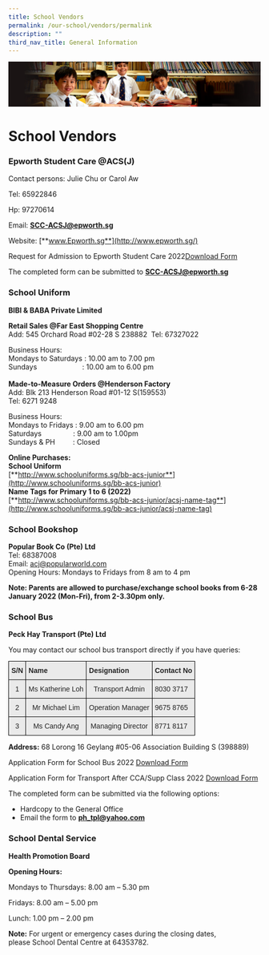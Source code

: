 ```yaml
---
title: School Vendors
permalink: /our-school/vendors/permalink
description: ""
third_nav_title: General Information
---
```

![](/images/Sub-banner1.jpg)

School Vendors
==============

### **Epworth Student Care @ACS(J)**

Contact persons: Julie Chu or Carol Aw

Tel: 65922846

Hp: 97270614

Email: [**SCC-ACSJ@epworth.sg**](mailto:SCC-ACSJ@epworth.sg)

Website: [**www.Epworth.sg**](http://www.epworth.sg/)

Request for Admission to Epworth Student Care 2022[Download Form](/files/REQUEST%20FOR%20ADMISSION%20TO%20EPWORTH%20STUDENT%20CARE%202022.pdf)

The completed form can be submitted to [**SCC-ACSJ@epworth.sg**](mailto:SCC-ACSJ@epworth.sg)

### **School Uniform**

**BIBI & BABA Private Limited**

**Retail Sales @Far East Shopping Centre**  
Add: 545 Orchard Road #02-28 S 238882  
Tel: 67327022   

Business Hours:  
Mondays to Saturdays : 10.00 am to 7.00 pm  
Sundays                       : 10.00 am to 6.00 pm   
   
**Made-to-Measure Orders @Henderson Factory**   
Add: Blk 213 Henderson Road #01-12 S(159553)   
Tel: 6271 9248  
  
Business Hours:  
Mondays to Fridays : 9.00 am to 6.00 pm  
Saturdays                : 9.00 am to 1.00pm  
Sundays & PH         : Closed  
  
**Online Purchases:**  
**School Uniform**  
[**http://www.schooluniforms.sg/bb-acs-junior**](http://www.schooluniforms.sg/bb-acs-junior)  
**Name Tags for Primary 1 to 6 (2022)**  
[**http://www.schooluniforms.sg/bb-acs-junior/acsj-name-tag**](http://www.schooluniforms.sg/bb-acs-junior/acsj-name-tag)

### **School Bookshop**

**Popular Book Co (Pte) Ltd**   
Tel: 68387008   
Email: [acj@popularworld.com](mailto:acj@popularworld.com)   
Opening Hours: Mondays to Fridays from 8 am to 4 pm

**Note: Parents are allowed to purchase/exchange school books from 6-28 January 2022 (Mon-Fri), from 2-3.30pm only.**

### **School Bus**

**Peck Hay Transport (Pte) Ltd**  

You may contact our school bus transport directly if you have queries:

<style type="text/css">
.tg  {border-collapse:collapse;border-spacing:0;}
.tg td{border-color:black;border-style:solid;border-width:1px;font-family:Arial, sans-serif;font-size:14px;
  overflow:hidden;padding:10px 5px;word-break:normal;}
.tg th{border-color:black;border-style:solid;border-width:1px;font-family:Arial, sans-serif;font-size:14px;
  font-weight:normal;overflow:hidden;padding:10px 5px;word-break:normal;}
.tg .tg-8l4p{background-color:#EAEAEA;color:#232323;text-align:left;vertical-align:top}
.tg .tg-bt94{background-color:#EAEAEA;color:#232323;font-weight:bold;text-align:left;vertical-align:top}
.tg .tg-rlhx{background-color:#EAEAEA;color:#232323;text-align:center;vertical-align:top}
</style>
<table class="tg">
<thead>
  <tr>
    <th class="tg-bt94">S/N</th>
    <th class="tg-bt94">Name</th>
    <th class="tg-bt94">Designation</th>
    <th class="tg-bt94">Contact No</th>
  </tr>
</thead>
<tbody>
  <tr>
    <td class="tg-rlhx"><span style="color:#232323">1</span></td>
    <td class="tg-rlhx"><span style="color:#232323">Ms Katherine Loh</span></td>
    <td class="tg-rlhx"><span style="color:#232323">Transport Admin</span></td>
    <td class="tg-8l4p"><span style="color:#232323">8030 3717</span></td>
  </tr>
  <tr>
    <td class="tg-rlhx"><span style="color:#232323">2</span></td>
    <td class="tg-rlhx"><span style="color:#232323">Mr Michael Lim</span></td>
    <td class="tg-rlhx"><span style="color:#232323">Operation Manager</span></td>
    <td class="tg-8l4p"><span style="color:#232323">9675 8765</span></td>
  </tr>
  <tr>
    <td class="tg-rlhx"><span style="color:#232323">3</span></td>
    <td class="tg-rlhx"><span style="color:#232323">Ms Candy Ang</span></td>
    <td class="tg-rlhx"><span style="color:#232323">Managing Director</span></td>
    <td class="tg-8l4p"><span style="color:#232323">8771 8117</span></td>
  </tr>
</tbody>
</table>

**Address:** 68 Lorong 16 Geylang #05-06 Association Building S (398889)

Application Form for School Bus 2022 [Download Form](/files/School%20Bus%20Registration%20Form%202022.pdf)
	
Application Form for Transport After CCA/Supp Class 2022 [Download Form](/files/Transport%20After%20CCASupp%20Class%202022.pdf)

The completed form can be submitted via the following options:  

*   Hardcopy to the General Office
*   Email the form to [**ph\_tpl@yahoo.com**](mailto:ph_tpl@yahoo.com)

	
### **School Dental Service**

**Health Promotion Board**

**Opening Hours:**  

Mondays to Thursdays: 8.00 am – 5.30 pm

Fridays: 8.00 am – 5.00 pm

Lunch: 1.00 pm – 2.00 pm

**Note:** For urgent or emergency cases during the closing dates, please School Dental Centre at 64353782.